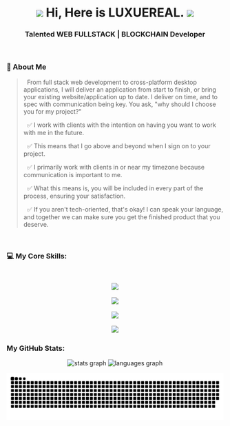 
<h1 align="center"><img src="https://media.giphy.com/media/hvRJCLFzcasrR4ia7z/giphy.gif" width="35">&nbsp;Hi, Here is LUXUEREAL.&nbsp;<img src="https://media.giphy.com/media/hvRJCLFzcasrR4ia7z/giphy.gif" width="35"></h1>

<h3 align="center">Talented <b>WEB FULLSTACK</b> | <b>BLOCKCHAIN</b>   Developer</h3>

<br>

### 👨 About Me

>&nbsp;&nbsp;From full stack web development to cross-platform desktop applications, I will deliver an application from start to finish, or bring your existing website/application up to date. I deliver on time, and to spec with communication being key. You ask, "why should I choose you for my project?" 
>
>&nbsp;&nbsp;✅ I work with clients with the intention on having you want to work with me in the future. 
>
>&nbsp;&nbsp;✅ This means that I go above and beyond when I sign on to your project. 
>
>&nbsp;&nbsp;✅ I primarily work with clients in or near my timezone because communication is important to me. 
>
>&nbsp;&nbsp;✅ What this means is, you will be included in every part of the process, ensuring your satisfaction. 
>
>&nbsp;&nbsp;✅ If you aren't tech-oriented, that's okay! I can speak your language, and together we can make sure you get the finished product that you deserve.

<br>

### 💻 My Core Skills:

<br>

<p align="center">
  <a href="https://skillicons.dev">
    <img src="https://skillicons.dev/icons?i=,,,,nodejs,express,nest,laravel,wordpress,cs,dotnet,go,py,rust,ruby,solidity,,,,&theme=light&perline=20" />
  </a>
</p>

<p align="center">
  <a href="https://skillicons.dev">
    <img src="https://skillicons.dev/icons?i=,,,,,,gcp,azure,sequelize,mysql,mongo,firebase,apollo,redis,,,,,,&theme=light&perline=20" />
  </a>
</p>

<p align="center">
  <a href="https://skillicons.dev">
    <img src="https://skillicons.dev/icons?i=,,,,,next,react,vue,angular,svelte,electron,tauri,typescript,tailwind,threejs,,,,,&theme=light&perline=20" />
  </a>
</p>

<p align="center">
  <a href="https://skillicons.dev">
    <img src="https://skillicons.dev/icons?i=,,,,,,,docker,aws,vercel,netlify,heroku,github,,,,,,,,&theme=light&perline=20" />
  </a>
</p>


### My GitHub Stats:

<div align="center">
  <img src="https://github-readme-stats.vercel.app/api?username=deverabit&hide_title=true&hide_rank=false&show_icons=true&include_all_commits=true&count_private=true&disable_animations=false&theme=github_dark&locale=en&hide_border=true" height="150" alt="stats graph"  />
  <img src="https://github-readme-stats.vercel.app/api/top-langs?username=deverabit&locale=en&hide_title=false&layout=compact&card_width=232&langs_count=5&theme=github_dark&hide_border=true" height="150" alt="languages graph"  />
</div>


<p align="center">
  <img  src="https://raw.githubusercontent.com/Elanza-48/Elanza-48/main/resources/img/github-contribution-grid-snake.svg"
    alt="example" />
</p>
